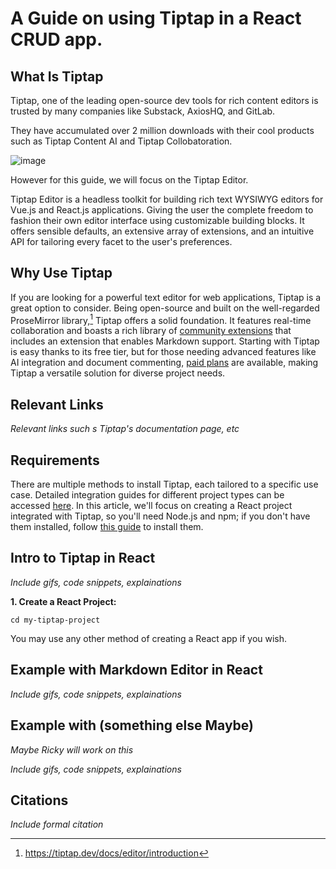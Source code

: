 # A Guide on using Tiptap in a React CRUD app.

## What Is Tiptap

Tiptap, one of the leading open-source dev tools for rich content editors is trusted by many companies like Substack, AxiosHQ, and GitLab.

They have accumulated over 2 million downloads with their cool products such as Tiptap Content AI and Tiptap Collobatoration. 


![image](https://github.com/AshkanAleshams/learning-software-engineering.github.io/assets/90326959/a032584f-7d0b-4232-9d76-ee965e972f2b)


However for this guide, we will focus on the Tiptap Editor.

Tiptap Editor is a headless toolkit for building rich text WYSIWYG editors for Vue.js and React.js applications. Giving the user the complete freedom to fashion their own editor interface using customizable building blocks. 
It offers sensible defaults, an extensive array of extensions, and an intuitive API for tailoring every facet to the user's preferences.



## Why Use Tiptap

If you are looking for a powerful text editor for web applications, Tiptap is a great option to consider. Being open-source and built on the well-regarded ProseMirror library,[^1] Tiptap offers a solid foundation. It features real-time collaboration and boasts a rich library of [community extensions](https://github.com/ueberdosis/awesome-tiptap#community-extensions) that includes an extension that enables Markdown support. Starting with Tiptap is easy thanks to its free tier, but for those needing advanced features like AI integration and document commenting, [paid plans](https://tiptap.dev/pricing) are available, making Tiptap a versatile solution for diverse project needs.

## Relevant Links
_Relevant links such s Tiptap's documentation page, etc_

## Requirements

There are multiple methods to install Tiptap, each tailored to a specific use case. Detailed integration guides for different project types can be accessed [here](https://tiptap.dev/docs/editor/installation). In this article, we'll focus on creating a React project integrated with Tiptap, so you'll need Node.js and npm; if you don't have them installed, follow [this guide](https://docs.npmjs.com/downloading-and-installing-node-js-and-npm) to install them.

## Intro to Tiptap in React

_Include gifs, code snippets, explainations_

**1. Create a React Project:**
``` npx create-react-app my-tiptap-project
cd my-tiptap-project
```
You may use any other method of creating a React app if you wish.

## Example with Markdown Editor in React
_Include gifs, code snippets, explainations_


## Example with (something else Maybe)
_Maybe Ricky will work on this_

_Include gifs, code snippets, explainations_

## Citations
_Include formal citation_
[^1]: https://tiptap.dev/docs/editor/introduction